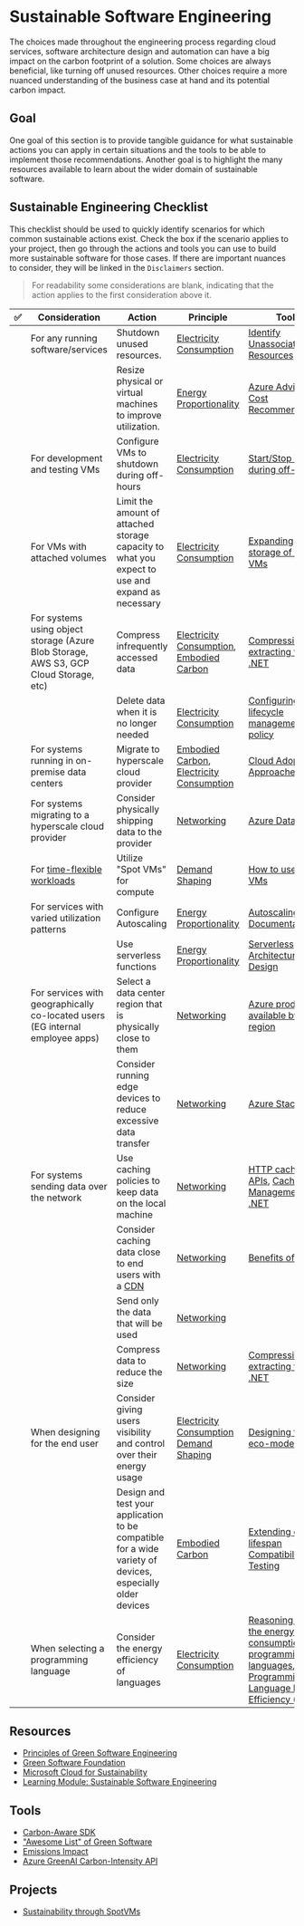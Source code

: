# Sustainable Software Engineering

The choices made throughout the engineering process regarding cloud services, software architecture design and automation can have a big impact on the carbon footprint of a solution.
Some choices are always beneficial, like turning off unused resources.
Other choices require a more nuanced understanding of the business case at hand and its potential carbon impact.

## Goal

One goal of this section is to provide tangible guidance for what sustainable actions you can apply in certain situations and the tools to be able to implement those recommendations.
Another goal is to highlight the many resources available to learn about the wider domain of sustainable software.

## Sustainable Engineering Checklist

This checklist should be used to quickly identify scenarios for which common sustainable actions exist.
Check the box if the scenario applies to your project, then go through the actions and tools you can use to build more sustainable software for those cases.
If there are important nuances to consider, they will be linked in the `Disclaimers` section.

> For readability some considerations are blank, indicating that the action applies to the first consideration above it.

| ✅ | Consideration                                                                                                     | Action                                                                                                        | Principle                                                                                                                                                              | Tools                                                                                                                                                                                                                                                                   | Disclaimers                                                                                                                                    |
|---|-------------------------------------------------------------------------------------------------------------------|---------------------------------------------------------------------------------------------------------------|------------------------------------------------------------------------------------------------------------------------------------------------------------------------|-------------------------------------------------------------------------------------------------------------------------------------------------------------------------------------------------------------------------------------------------------------------------|------------------------------------------------------------------------------------------------------------------------------------------------|
|   | For any running software/services                                                                                 | Shutdown unused resources.                                                                                    | [Electricity Consumption](./sustainable_engineering_principles.md#electricity_consumption)                                                                             | [Identify Unassociated Resources](https://devblogs.microsoft.com/scripting/use-powershell-to-identify-unassociated-azure-resources/)                                                                                                                                    |                                                                                                                                                |
|   |                                                                                                                   | Resize physical or virtual machines to improve utilization.                                                   | [Energy Proportionality](./sustainable_engineering_principles.md#energy_proportionality)                                                                               | [Azure Advisor Cost Recommendations](https://docs.microsoft.com/en-us/azure/advisor/advisor-cost-recommendations)                                                                                                                                                       | [Understanding Advisor Recommendations](./sustainable_action_disclaimers.md#action_resize_physical_or_virtual_machines_to_improve_utilization) |
|   | For development and testing VMs                                                                                   | Configure VMs to shutdown during off-hours                                                                    | [Electricity Consumption](./sustainable_engineering_principles.md#electricity_consumption)                                                                             | [Start/Stop VMs during off-hours](https://docs.microsoft.com/en-us/azure/automation/automation-solution-vm-management-config)                                                                                                                                           |                                                                                                                                                |
|   | For VMs with attached volumes                                                                                     | Limit the amount of attached storage capacity to what you expect to use and expand as necessary               | [Electricity Consumption](./sustainable_engineering_principles.md#electricity_consumption)                                                                             | [Expanding storage of active VMs](https://docs.microsoft.com/en-us/azure/virtual-machines/expand-unmanaged-disks)                                                                                                                                                       | [Understanding the energy cost of storage](https://www.cloudcarbonfootprint.org/docs/methodology/#storage)                                     |
|   | For systems using object storage (Azure Blob Storage, AWS S3, GCP Cloud Storage, etc)                             | Compress infrequently accessed data                                                                           | [Electricity Consumption](./sustainable_engineering_principles.md#electricity_consumption), [Embodied Carbon](./sustainable_engineering_principles.md#embodied_carbon) | [Compressing and extracting files in .NET](https://docs.microsoft.com/en-us/dotnet/standard/io/how-to-compress-and-extract-files)                                                                                                                                       | [Understanding the energy cost of storage](https://www.cloudcarbonfootprint.org/docs/methodology/#storage)                                     |
|   |                                                                                                                   | Delete data when it is no longer needed                                                                       | [Electricity Consumption](./sustainable_engineering_principles.md#electricity_consumption)                                                                             | [Configuring a lifecycle management policy](https://docs.microsoft.com/en-us/azure/storage/blobs/lifecycle-management-policy-configure)                                                                                                                                 | [Understanding the energy cost of storage](https://www.cloudcarbonfootprint.org/docs/methodology/#storage)                                     |
|   | For systems running in on-premise data centers                                                                    | Migrate to hyperscale cloud provider                                                                          | [Embodied Carbon](./sustainable_engineering_principles.md#embodied_carbon), [Electricity Consumption](./sustainable_engineering_principles.md#electricity_consumption) | [Cloud Adoption Approaches](https://docs.microsoft.com/en-us/azure/cloud-adoption-framework/adopt/)                                                                                                                                                                     | [Carbon benefits of cloud computing](./sustainable_action_disclaimers.md#action_migrate_to_a_hyperscale_cloud_provider)                        |
|   | For systems migrating to a hyperscale cloud provider                                                              | Consider physically shipping data to the provider                                                             | [Networking](./sustainable_engineering_principles.md#networking)                                                                                                       | [Azure Data Box](https://azure.microsoft.com/en-us/services/databox/)                                                                                                                                                                                                   | [Understanding data shipping tradeoffs](./sustainable_action_disclaimers.md#action_consider_physically_shipping_data_to_the_provider)          |
|   | For [time-flexible workloads](https://docs.microsoft.com/en-us/azure/architecture/best-practices/background-jobs) | Utilize "Spot VMs" for compute                                                                                | [Demand Shaping](./sustainable_engineering_principles.md#demand_shaping)                                                                                               | [How to use Spot VMs](https://docs.microsoft.com/en-us/azure/virtual-machines/spot-vms)                                                                                                                                                                                 |                                                                                                                                                |
|   | For services with varied utilization patterns                                                                     | Configure Autoscaling                                                                                         | [Energy Proportionality](./sustainable_engineering_principles.md#energy_proportionality)                                                                               | [Autoscaling Documentation](https://docs.microsoft.com/en-us/azure/architecture/best-practices/auto-scaling)                                                                                                                                                            |                                                                                                                                                |
|   |                                                                                                                   | Use serverless functions                                                                                      | [Energy Proportionality](./sustainable_engineering_principles.md#energy_proportionality)                                                                               | [Serverless Architecture Design](https://docs.microsoft.com/en-us/azure/architecture/serverless-quest/serverless-overview)                                                                                                                                              |                                                                                                                                                |
|   | For services with geographically co-located users (EG internal employee apps)                                     | Select a data center region that is physically close to them                                                  | [Networking](./sustainable_engineering_principles.md#networking)                                                                                                       | [Azure products available by region](https://azure.microsoft.com/en-us/global-infrastructure/services/)                                                                                                                                                                 |                                                                                                                                                |
|   |                                                                                                                   | Consider running edge devices to reduce excessive data transfer                                               | [Networking](./sustainable_engineering_principles.md#networking)                                                                                                       | [Azure Stack Edge](https://azure.microsoft.com/en-us/products/azure-stack/edge/)                                                                                                                                                                                        | [Understanding edge tradeoffs](./sustainable_action_disclaimers.md#action_consider_running_an_edge_device)                                     |
|   | For systems sending data over the network                                                                         | Use caching policies to keep data on the local machine                                                        | [Networking](./sustainable_engineering_principles.md#networking)                                                                                                       | [HTTP caching APIs](https://web.dev/http-cache/), [Cache Management in .NET](https://learn.microsoft.com/en-us/dotnet/framework/network-programming/cache-management-for-network-applications)                                                                          | [Understanding caching tradeoffs](./sustainable_action_disclaimers.md#action_use_caching_policies)                                             |
|   |                                                                                                                   | Consider caching data close to end users with a [CDN](https://en.wikipedia.org/wiki/Content_delivery_network) | [Networking](./sustainable_engineering_principles.md#networking)                                                                                                       | [Benefits of a CDN](https://docs.microsoft.com/en-us/azure/frontdoor/front-door-overview#key-benefits)                                                                                                                                                                  | [Understanding CDN tradeoffs](./sustainable_action_disclaimers.md#action_consider_caching_data_close_to_end_users_with_a_CDN)                  |
|   |                                                                                                                   | Send only the data that will be used                                                                          | [Networking](./sustainable_engineering_principles.md#networking)                                                                                                       |                                                                                                                                                                                                                                                                         |                                                                                                                                                |
|   |                                                                                                                   | Compress data to reduce the size                                                                              | [Networking](./sustainable_engineering_principles.md#networking)                                                                                                       | [Compressing and extracting files in .NET](https://docs.microsoft.com/en-us/dotnet/standard/io/how-to-compress-and-extract-files)                                                                                                                                       |                                                                                                                                                |
|   | When designing for the end user                                                                                   | Consider giving users visibility and control over their energy usage                                          | [Electricity Consumption](./sustainable_engineering_principles.md#electricity_consumption) [Demand Shaping](./sustainable_engineering_principles.md#demand_shaping)    | [Designing for eco-mode](https://principles.green/principles/demand-shaping/#heading-eco-modes)                                                                                                                                                                         |                                                                                                                                                |
|   |                                                                                                                   | Design and test your application to be compatible for a wide variety of devices, especially older devices     | [Embodied Carbon](./sustainable_engineering_principles.md#embodied_carbon)                                                                                             | [Extending device lifespan](https://medium.com/google-design/to-make-apps-accessible-make-them-compatible-with-different-devices-11298c6d3f06) [Compatibility Testing](https://www.techdim.com/what-is-compatibility-testing/)                                          |                                                                                                                                                |
|   | When selecting a programming language                                                                             | Consider the energy efficiency of languages                                                                   | [Electricity Consumption](./sustainable_engineering_principles.md#electricity_consumption)                                                                             | [Reasoning about the energy consumption of programming languages](https://thenewstack.io/which-programming-languages-use-the-least-electricity/), [Programming Language Energy Efficiency (PDF)](https://greenlab.di.uminho.pt/wp-content/uploads/2017/10/sleFinal.pdf) | [Making informed programming language choices](./sustainable_action_disclaimers.md#action_consider_the_energy_efficiency_of_languages)         |

## Resources

- [Principles of Green Software Engineering](https://principles.green/)
- [Green Software Foundation](https://greensoftware.foundation/)
- [Microsoft Cloud for Sustainability](https://www.microsoft.com/en-us/sustainability)
- [Learning Module: Sustainable Software
Engineering](https://learn.microsoft.com/en-us/learn/modules/sustainable-software-engineering-overview/)

## Tools

- [Carbon-Aware SDK](https://github.com/Green-Software-Foundation/carbon-aware-sdk)
- ["Awesome List" of Green Software](https://github.com/Green-Software-Foundation/awesome-green-software)
- [Emissions Impact](https://appsource.microsoft.com/en-us/product/power-bi/coi-sustainability.emissions_impact_dashboard)
- [Azure GreenAI Carbon-Intensity API](https://carbon-aware-api.azurewebsites.net/swagger/index.html)

## Projects

- [Sustainability through SpotVMs](https://github.com/hybridflux/SparkOnSpot)
